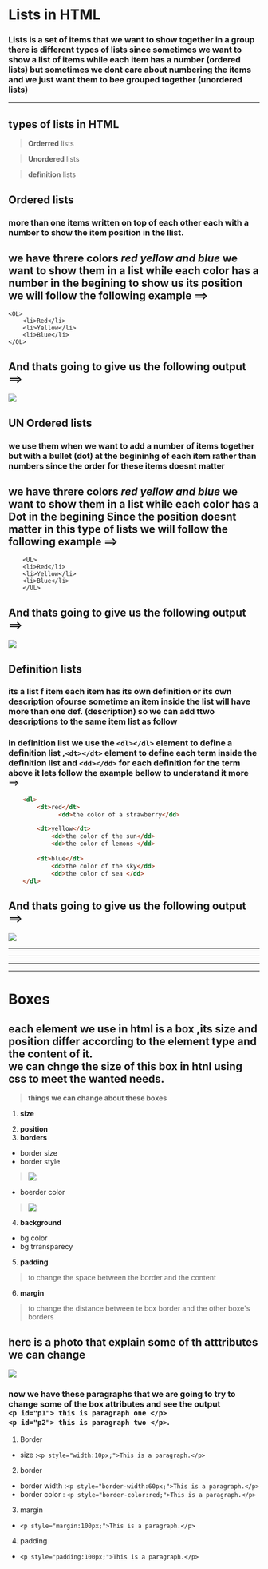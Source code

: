 # Lists in HTML

### Lists is a set of items that we want to show together in a group there is different types of lists since sometimes we want to show a list of items while each item has a number (ordered lists) but sometimes we dont care about numbering the items and we just want them to bee grouped together (unordered lists)
***

## types of lists in HTML 
> **Orderred** lists 

> **Unordered** lists 

> **definition** lists 

## **Ordered** lists 
### more than one items written on top of each other each with a number to show the item position in the llist.

## we have threre colors ***red yellow and blue*** we want to show them in a list while each color has a number in the begining to show us its position we will follow the following example ==>
    <OL>
        <li>Red</li>
        <li>Yellow</li>
        <li>Blue</li>
    </OL>
## And thats going to give us the following output ==>



![](https://i.ibb.co/KmFc7Z7/Screenshot-2021-07-06-211037.jpg)

## **UN Ordered** lists 
### we use them when we want to add a number of items together but with a bullet (dot) at the begininhg of each item rather than numbers since the order for these items doesnt matter 

## we have threre colors ***red yellow and blue*** we want to show them in a list while each color has a **Dot** in the begining Since the position doesnt matter in this type of lists we will follow the following example ==>
        <UL>
        <li>Red</li>
        <li>Yellow</li>
        <li>Blue</li>
        </UL>
## And thats going to give us the following output ==>



![](https://i.ibb.co/qJFdLY1/Screenshot-2021-07-06-213313.jpg)


## **Definition lists** 
### its a list f item each item has its own definition or its own description ofourse sometime an item inside the list will have more than one def. (description) so we can add ttwo descriptions to the same item list as follow 

### in definition list we use the `<dl></dl>` element to define a definition list ,`<dt></dt>` element to define each term inside the definition list and `<dd></dd>` for each definition for the term above it lets follow the example bellow to understand it more ==>

```html
    <dl>
        <dt>red</dt>
              <dd>the color of a strawberry</dd>

        <dt>yellow</dt>
            <dd>the color of the sun</dd>
            <dd>the color of lemons </dd>
            
        <dt>blue</dt>
            <dd>the color of the sky</dd>
            <dd>the color of sea </dd>
    </dl>
```

## And thats going to give us the following output ==>

![](https://i.ibb.co/92S0H1r/Screenshot-2021-07-06-215311.jpg)
***
***
***
***

# Boxes 
## each element we use in html is a box ,its size and position differ according to the element type and the content of it.<br> we can chnge the size of this box in htnl using css to meet the wanted needs.

> **things we can change about these boxes**
1. **size**
> 
2. **position**
3. **borders** 
  *  border size 
  * border style 
  > ![](https://i7x7p5b7.stackpathcdn.com/codrops/wp-content/uploads/2014/09/borderstyles1.png)
  * boerder color
  > ![](https://cdn.educba.com/academy/wp-content/uploads/2020/03/CSS-Border-Color.jpg.webp)
4. **background** 
  * bg color
  * bg trransparecy
5. **padding** 
> to change the space between the border and the content 
6. **margin**
>to change the distance between te box border and the other boxe's borders
## here is a photo that explain some of th atttributes we can change
![](https://sabe.io/classes/css/css-box-model-padding-border-margin/css-box-model.png)
 ### now we have these paragraphs that we are going to try to change some of the box attributes and see the output<br> ` <p id="p1"> this is paragraph one </p> `<br>  ` <p id="p2"> this is paragraph two </p> `.

 1. Border  
* size :`<p style="width:10px;">This is a paragraph.</p>`
2. border
* border width :`<p style="border-width:60px;">This is a paragraph.</p>`
* border color : `<p style="border-color:red;">This is a paragraph.</p>`
3. margin
*  `<p style="margin:100px;">This is a paragraph.</p>`
4. padding
*  `<p style="padding:100px;">This is a paragraph.</p>`